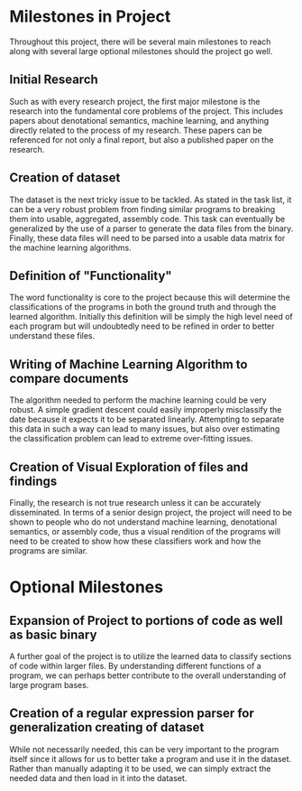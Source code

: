 # Milestones in Project
Throughout this project, there will be several main milestones to reach along with several large optional milestones should the project go well.


## Initial Research
Such as with every research project, the first major milestone is the research into the fundamental core problems of the project. This includes papers about denotational semantics, machine learning, and anything directly related to the process of my research. These papers can be referenced for not only a final report, but also a published paper on the research.  

## Creation of dataset
The dataset is the next tricky issue to be tackled. As stated in the task list, it can be a very robust problem from finding similar programs to breaking them into usable, aggregated, assembly code. This task can eventually be generalized by the use of a parser to generate the data files from the binary. Finally, these data files will need to be parsed into a usable data matrix for the machine learning algorithms.  

## Definition of "Functionality"
The word functionality is core to the project because this will determine the classifications of the programs in both the ground truth and through the learned algorithm. Initially this definition will be simply the high level need of each program but will undoubtedly need to be refined in order to better understand these files.  

## Writing of Machine Learning Algorithm to compare documents
The algorithm needed to perform the machine learning could be very robust. A simple gradient descent could easily improperly misclassify the date because it expects it to be separated linearly. Attempting to separate this data in such a way can lead to many issues, but also over estimating the classification problem can lead to extreme over-fitting issues.

## Creation of Visual Exploration of files and findings
Finally, the research is not true research unless it can be accurately disseminated. In terms of a senior design project, the project will need to be shown to people who do not understand machine learning, denotational semantics, or assembly code, thus a visual rendition of the programs will need to be created to show how these classifiers work and how the programs are similar.

# Optional Milestones

## Expansion of Project to portions of code as well as basic binary
A further goal of the project is to utilize the learned data to classify sections of code within larger files. By understanding different functions of a program, we can perhaps better contribute to the overall understanding of large program bases.

## Creation of a regular expression parser for generalization creating of dataset
While not necessarily needed, this can be very important to the program itself since it allows for us to better take a program and use it in the dataset. Rather than manually adapting it to be used, we can simply extract the needed data and then load in it into the dataset.
